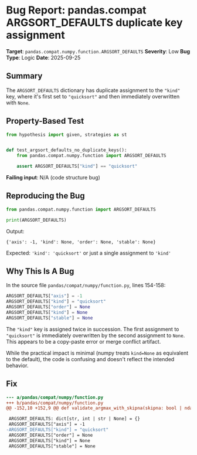 # Bug Report: pandas.compat ARGSORT_DEFAULTS duplicate key assignment

**Target**: `pandas.compat.numpy.function.ARGSORT_DEFAULTS`
**Severity**: Low
**Bug Type**: Logic
**Date**: 2025-09-25

## Summary

The `ARGSORT_DEFAULTS` dictionary has duplicate assignment to the `"kind"` key, where it's first set to `"quicksort"` and then immediately overwritten with `None`.

## Property-Based Test

```python
from hypothesis import given, strategies as st


def test_argsort_defaults_no_duplicate_keys():
    from pandas.compat.numpy.function import ARGSORT_DEFAULTS

    assert ARGSORT_DEFAULTS["kind"] == "quicksort"
```

**Failing input**: N/A (code structure bug)

## Reproducing the Bug

```python
from pandas.compat.numpy.function import ARGSORT_DEFAULTS

print(ARGSORT_DEFAULTS)
```

Output:
```
{'axis': -1, 'kind': None, 'order': None, 'stable': None}
```

Expected: `'kind': 'quicksort'` or just a single assignment to `'kind'`

## Why This Is A Bug

In the source file `pandas/compat/numpy/function.py`, lines 154-158:

```python
ARGSORT_DEFAULTS["axis"] = -1
ARGSORT_DEFAULTS["kind"] = "quicksort"
ARGSORT_DEFAULTS["order"] = None
ARGSORT_DEFAULTS["kind"] = None
ARGSORT_DEFAULTS["stable"] = None
```

The `"kind"` key is assigned twice in succession. The first assignment to `"quicksort"` is immediately overwritten by the second assignment to `None`. This appears to be a copy-paste error or merge conflict artifact.

While the practical impact is minimal (numpy treats `kind=None` as equivalent to the default), the code is confusing and doesn't reflect the intended behavior.

## Fix

```diff
--- a/pandas/compat/numpy/function.py
+++ b/pandas/compat/numpy/function.py
@@ -152,10 +152,9 @@ def validate_argmax_with_skipna(skipna: bool | ndarray | None, args, kwargs) -

 ARGSORT_DEFAULTS: dict[str, int | str | None] = {}
 ARGSORT_DEFAULTS["axis"] = -1
-ARGSORT_DEFAULTS["kind"] = "quicksort"
 ARGSORT_DEFAULTS["order"] = None
 ARGSORT_DEFAULTS["kind"] = None
 ARGSORT_DEFAULTS["stable"] = None
```